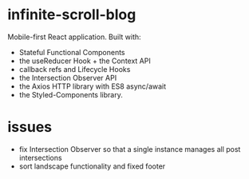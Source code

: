 # infinite-scroll-blog
Mobile-first React application. Built with:

- Stateful Functional Components
- the useReducer Hook + the Context API
- callback refs and Lifecycle Hooks
- the Intersection Observer API
- the Axios HTTP library with ES8 async/await 
- the Styled-Components library.

# issues
- fix Intersection Observer so that a single instance manages all post intersections
- sort landscape functionality and fixed footer

